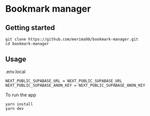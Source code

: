 # Bookmark manager

## Getting started

    git clone https://github.com/merima98/bookmark-manager.git
    cd bookmark-manager

## Usage

.env.local

    NEXT_PUBLIC_SUPABASE_URL = NEXT_PUBLIC_SUPABASE_URL
    NEXT_PUBLIC_SUPABASE_ANON_KEY = NEXT_PUBLIC_SUPABASE_ANON_KEY

To run the app

    yarn install
    yarn dev
